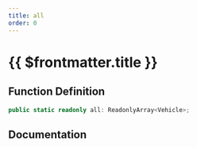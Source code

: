 ```yaml
---
title: all
order: 0
---
```


# {{ $frontmatter.title }}

## Function Definition

```ts
public static readonly all: ReadonlyArray<Vehicle>;
```

## Documentation

<!--@include: ./parts/all.md-->

